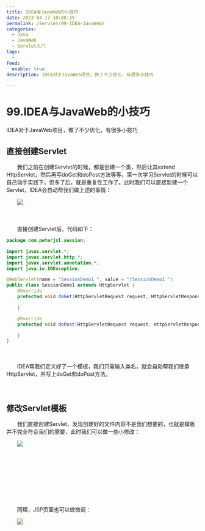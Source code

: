```yaml
---
title: IDEA与JavaWeb的小技巧
date: 2023-04-17 10:08:39
permalink: /Servlet/99-IDEA-JavaWeb/
categories:
  - Java
  - JavaWeb
  - Servlet入门
tags:
  - 
feed:
  enable: true
description: IDEA对于JavaWeb项目，做了不少优化，有很多小技巧

---
```

# 99.IDEA与JavaWeb的小技巧


IDEA对于JavaWeb项目，做了不少优化，有很多小技巧

<!-- more -->

## 直接创建Servlet

　　我们之前在创建Servlet的时候，都是创建一个类，然后让其extend HttpServlet，然后再写doGet和doPost方法等等。第一次学习Servlet的时候可以自己动手实践下，但多了后，就是重复性工作了。此时我们可以直接新建一个Servlet，IDEA会自动帮我们做上述的事情：

　　![](https://image.peterjxl.com/blog/image-20230406072849-0qszimo.png)

　　‍

　　直接创建Servlet后，代码如下：

```java
package com.peterjxl.session;

import javax.servlet.*;
import javax.servlet.http.*;
import javax.servlet.annotation.*;
import java.io.IOException;

@WebServlet(name = "SessionDemo1 ", value = "/SessionDemo1 ")
public class SessionDemo1 extends HttpServlet {
    @Override
    protected void doGet(HttpServletRequest request, HttpServletResponse response) throws ServletException, IOException {

    }

    @Override
    protected void doPost(HttpServletRequest request, HttpServletResponse response) throws ServletException, IOException {

    }
}
```

　　‍

　　IDEA帮我们定义好了一个模板，我们只需输入类名，就会自动帮我们继承HttpServlet，并写上doGet和doPost方法。

　　‍

## 修改Servlet模板

　　我们直接创建Servlet，发现创建好的文件内容不是我们想要的，也就是模板并不完全符合我们的需要，此时我们可以做一些小修改：

　　![](https://image.peterjxl.com/blog/image-20230406072832-vzckywy.png)

　　‍

　　‍

　　‍

　　‍

　　同理，JSP页面也可以做微调：

　　![](https://image.peterjxl.com/blog/image-20230406073324-3853p5k.png)

　　‍
